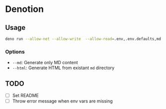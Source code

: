 # Denotion
## Usage
```bash
deno run --allow-net --allow-write  --allow-read=.env,.env.defaults,md --allow-env   https://raw.githubusercontent.com/5ika/notion-to-md-deno/raw/master/mode.ts
```

### Options
- `--md`: Generate only MD content
- `--html`: Generate HTML from existant `md` directory

## TODO

- [ ] Set README
- [ ] Throw error message when env vars are missing
